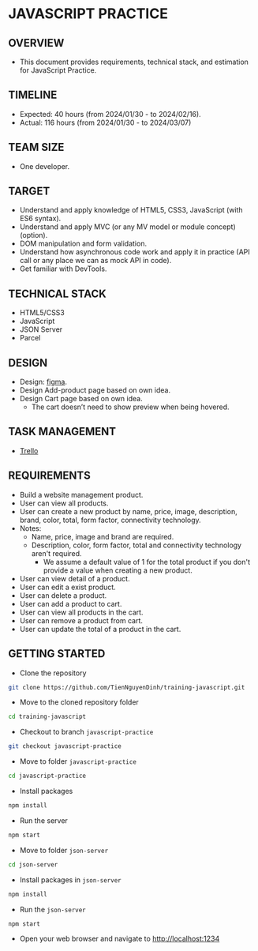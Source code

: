 # JAVASCRIPT PRACTICE

## OVERVIEW

- This document provides requirements, technical stack, and estimation for JavaScript Practice.

## TIMELINE

- Expected: 40 hours (from 2024/01/30 - to 2024/02/16).
- Actual: 116 hours (from 2024/01/30 - to 2024/03/07)

## TEAM SIZE

- One developer.

## TARGET

- Understand and apply knowledge of HTML5, CSS3, JavaScript (with ES6 syntax).
- Understand and apply MVC (or any MV model or module concept) (option).
- DOM manipulation and form validation.
- Understand how asynchronous code work and apply it in practice (API call or any place we can  as mock API in code).
- Get familiar with DevTools.

## TECHNICAL STACK

- HTML5/CSS3
- JavaScript
- JSON Server
- Parcel

## DESIGN

- Design: [figma](https://www.figma.com/file/AanFxKaCibCL6KXGEKGkgk/BeeSound-(Community)?node-id=0%3A1&mode=dev).
- Design Add-product page based on own idea.
- Design Cart page based on own idea.
  - The cart doesn’t need to show preview when being hovered.

## TASK MANAGEMENT

- [Trello](https://trello.com/b/0JxSwRif/tiennguyen-internship-javascript)

## REQUIREMENTS

- Build a website management product.
- User can view all products.
- User can create a new product by name, price, image, description, brand, color, total, form factor, connectivity technology.
- Notes:
  - Name, price, image and brand are required.
  - Description, color, form factor, total and connectivity technology aren't required.
    - We assume a default value of 1 for the total product if you don't provide a value when creating a new product.
- User can view detail of a product.
- User can edit a exist product.
- User can delete a product.
- User can add a product to cart.
- User can view all products in the cart.
- User can remove a product from cart.
- User can update the total of a product in the cart.

## GETTING STARTED

- Clone the repository

```bash
git clone https://github.com/TienNguyenDinh/training-javascript.git
```

- Move to the cloned repository folder

```bash
cd training-javascript
```

- Checkout to branch `javascript-practice`

```bash
git checkout javascript-practice
```

- Move to folder `javascript-practice`

```bash
cd javascript-practice
```

- Install packages

```bash
npm install
```

- Run the server

```bash
npm start
```

- Move to folder `json-server`

```bash
cd json-server
```

- Install packages in `json-server`

```bash
npm install
```

- Run the `json-server`

```bash
npm start
```

- Open your web browser and navigate to [http://localhost:1234](http://localhost:1234)
